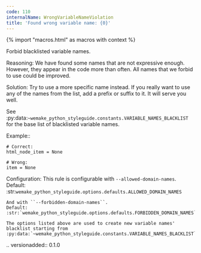 ```yaml
---
code: 110
internalName: WrongVariableNameViolation
title: 'Found wrong variable name: {0}'
---
```


{% import "macros.html" as macros with context %}


Forbid blacklisted variable names.

Reasoning:
    We have found some names that are not expressive enough.
    However, they appear in the code more than often.
    All names that we forbid to use could be improved.

Solution:
    Try to use a more specific name instead.
    If you really want to use any of the names from the list,
    add a prefix or suffix to it. It will serve you well.

See
:py:data:`~wemake_python_styleguide.constants.VARIABLE_NAMES_BLACKLIST`
for the base list of blacklisted variable names.

Example::

    # Correct:
    html_node_item = None

    # Wrong:
    item = None

Configuration:
    This rule is configurable with ``--allowed-domain-names``.
    Default:
    :str:`wemake_python_styleguide.options.defaults.ALLOWED_DOMAIN_NAMES`

    And with ``--forbidden-domain-names``.
    Default:
    :str:`wemake_python_styleguide.options.defaults.FORBIDDEN_DOMAIN_NAMES`

    The options listed above are used to create new variable names'
    blacklist starting from
    :py:data:`~wemake_python_styleguide.constants.VARIABLE_NAMES_BLACKLIST`.

.. versionadded:: 0.1.0